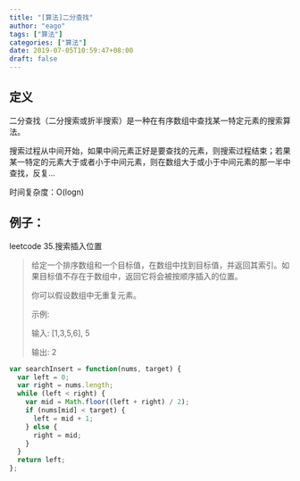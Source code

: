 ```yaml
---
title: "[算法]二分查找"
author: "eago"
tags: ["算法"]
categories: ["算法"]
date: 2019-07-05T10:59:47+08:00
draft: false
---
```


## 定义

二分查找（二分搜索或折半搜索）是一种在有序数组中查找某一特定元素的搜索算法。

搜索过程从中间开始，如果中间元素正好是要查找的元素，则搜索过程结束；若果某一特定的元素大于或者小于中间元素，则在数组大于或小于中间元素的那一半中查找，反复...

时间复杂度：O(logn)

## 例子：

leetcode 35.搜索插入位置

> 给定一个排序数组和一个目标值，在数组中找到目标值，并返回其索引。如果目标值不存在于数组中，返回它将会被按顺序插入的位置。
>
> 你可以假设数组中无重复元素。
>
> 示例:
>
> 输入: [1,3,5,6], 5
>
> 输出: 2

```js
var searchInsert = function(nums, target) {
  var left = 0;
  var right = nums.length;
  while (left < right) {
    var mid = Math.floor((left + right) / 2);
    if (nums[mid] < target) {
      left = mid + 1;
    } else {
      right = mid;
    }
  }
  return left;
};
```
